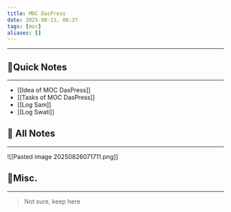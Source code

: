 ```yaml
---
title: MOC DasPress
date: 2025-08-13, 06:37
tags: [moc]
aliases: []
---
```

____
## 🚀Quick Notes
---
- [[Idea of MOC DasPress]]
- [[Tasks of MOC DasPress]]
- [[Log Sam]]
- [[Log Swati]]

## 📝 All Notes
---

![[Pasted image 20250826071711.png]]



## 📒Misc.
---
>Not sure, keep here

